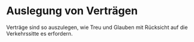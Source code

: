 # Auslegung von Verträgen

Verträge sind so auszulegen, wie Treu und Glauben mit Rücksicht auf die Verkehrssitte es erfordern.